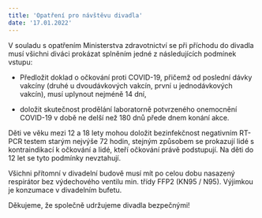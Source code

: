 ```yaml
---
title: 'Opatření pro návštěvu divadla'
date: '17.01.2022'
---
```


V souladu s opatřením Ministerstva zdravotnictví se při příchodu do divadla musí všichni diváci prokázat splněním jedné z následujících podmínek vstupu:

- Předložit doklad o očkování proti COVID-19, přičemž od poslední dávky vakcíny (druhé u dvoudávkových vakcín, první u jednodávkových vakcín), musí uplynout nejméně 14 dní,

- doložit skutečnost prodělání laboratorně potvrzeného onemocnění COVID-19 v době ne delší než 180 dnů přede dnem konání akce.

Děti ve věku mezi 12 a 18 lety mohou doložit bezinfekčnost negativním RT-PCR testem starým nejvýše 72 hodin, stejným způsobem se prokazují lidé s kontraindikací k očkování a lidé, kteří očkování právě podstupují. Na děti do 12 let se tyto podmínky nevztahují.


Všichni přítomní v divadelní budově musí mít po celou dobu nasazený respirátor bez výdechového ventilu min. třídy FFP2 (KN95 / N95). Výjimkou je konzumace v divadelním bufetu.

Děkujeme, že společně udržujeme divadla bezpečnými!
